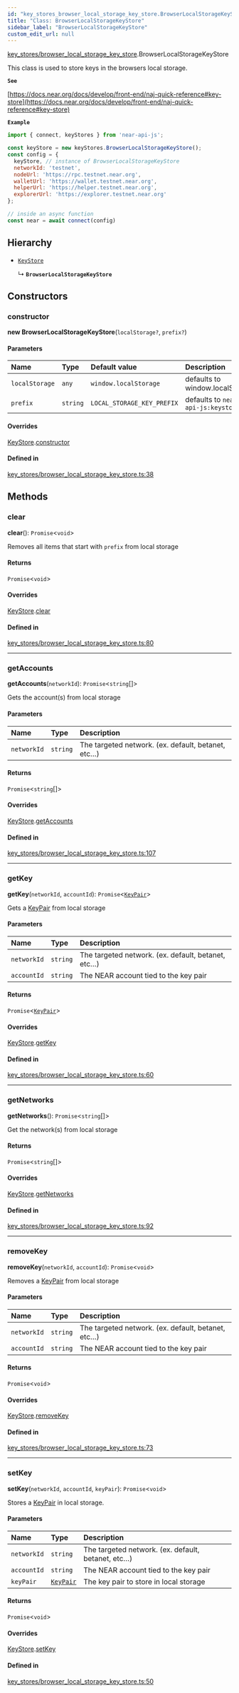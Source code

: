```yaml
---
id: "key_stores_browser_local_storage_key_store.BrowserLocalStorageKeyStore"
title: "Class: BrowserLocalStorageKeyStore"
sidebar_label: "BrowserLocalStorageKeyStore"
custom_edit_url: null
---
```


[key_stores/browser_local_storage_key_store](../modules/key_stores_browser_local_storage_key_store.md).BrowserLocalStorageKeyStore

This class is used to store keys in the browsers local storage.

**`See`**

[https://docs.near.org/docs/develop/front-end/naj-quick-reference#key-store](https://docs.near.org/docs/develop/front-end/naj-quick-reference#key-store)

**`Example`**

```js
import { connect, keyStores } from 'near-api-js';

const keyStore = new keyStores.BrowserLocalStorageKeyStore();
const config = { 
  keyStore, // instance of BrowserLocalStorageKeyStore
  networkId: 'testnet',
  nodeUrl: 'https://rpc.testnet.near.org',
  walletUrl: 'https://wallet.testnet.near.org',
  helperUrl: 'https://helper.testnet.near.org',
  explorerUrl: 'https://explorer.testnet.near.org'
};

// inside an async function
const near = await connect(config)
```

## Hierarchy

- [`KeyStore`](key_stores_keystore.KeyStore.md)

  ↳ **`BrowserLocalStorageKeyStore`**

## Constructors

### constructor

**new BrowserLocalStorageKeyStore**(`localStorage?`, `prefix?`)

#### Parameters

| Name | Type | Default value | Description |
| :------ | :------ | :------ | :------ |
| `localStorage` | `any` | `window.localStorage` | defaults to window.localStorage |
| `prefix` | `string` | `LOCAL_STORAGE_KEY_PREFIX` | defaults to `near-api-js:keystore:` |

#### Overrides

[KeyStore](key_stores_keystore.KeyStore.md).[constructor](key_stores_keystore.KeyStore.md#constructor)

#### Defined in

[key_stores/browser_local_storage_key_store.ts:38](https://github.com/maxhr/near--near-api-js/blob/81563440/packages/near-api-js/src/key_stores/browser_local_storage_key_store.ts#L38)

## Methods

### clear

**clear**(): `Promise`<`void`\>

Removes all items that start with `prefix` from local storage

#### Returns

`Promise`<`void`\>

#### Overrides

[KeyStore](key_stores_keystore.KeyStore.md).[clear](key_stores_keystore.KeyStore.md#clear)

#### Defined in

[key_stores/browser_local_storage_key_store.ts:80](https://github.com/maxhr/near--near-api-js/blob/81563440/packages/near-api-js/src/key_stores/browser_local_storage_key_store.ts#L80)

___

### getAccounts

**getAccounts**(`networkId`): `Promise`<`string`[]\>

Gets the account(s) from local storage

#### Parameters

| Name | Type | Description |
| :------ | :------ | :------ |
| `networkId` | `string` | The targeted network. (ex. default, betanet, etc…) |

#### Returns

`Promise`<`string`[]\>

#### Overrides

[KeyStore](key_stores_keystore.KeyStore.md).[getAccounts](key_stores_keystore.KeyStore.md#getaccounts)

#### Defined in

[key_stores/browser_local_storage_key_store.ts:107](https://github.com/maxhr/near--near-api-js/blob/81563440/packages/near-api-js/src/key_stores/browser_local_storage_key_store.ts#L107)

___

### getKey

**getKey**(`networkId`, `accountId`): `Promise`<[`KeyPair`](utils_key_pair.KeyPair.md)\>

Gets a [KeyPair](utils_key_pair.KeyPair.md) from local storage

#### Parameters

| Name | Type | Description |
| :------ | :------ | :------ |
| `networkId` | `string` | The targeted network. (ex. default, betanet, etc…) |
| `accountId` | `string` | The NEAR account tied to the key pair |

#### Returns

`Promise`<[`KeyPair`](utils_key_pair.KeyPair.md)\>

#### Overrides

[KeyStore](key_stores_keystore.KeyStore.md).[getKey](key_stores_keystore.KeyStore.md#getkey)

#### Defined in

[key_stores/browser_local_storage_key_store.ts:60](https://github.com/maxhr/near--near-api-js/blob/81563440/packages/near-api-js/src/key_stores/browser_local_storage_key_store.ts#L60)

___

### getNetworks

**getNetworks**(): `Promise`<`string`[]\>

Get the network(s) from local storage

#### Returns

`Promise`<`string`[]\>

#### Overrides

[KeyStore](key_stores_keystore.KeyStore.md).[getNetworks](key_stores_keystore.KeyStore.md#getnetworks)

#### Defined in

[key_stores/browser_local_storage_key_store.ts:92](https://github.com/maxhr/near--near-api-js/blob/81563440/packages/near-api-js/src/key_stores/browser_local_storage_key_store.ts#L92)

___

### removeKey

**removeKey**(`networkId`, `accountId`): `Promise`<`void`\>

Removes a [KeyPair](utils_key_pair.KeyPair.md) from local storage

#### Parameters

| Name | Type | Description |
| :------ | :------ | :------ |
| `networkId` | `string` | The targeted network. (ex. default, betanet, etc…) |
| `accountId` | `string` | The NEAR account tied to the key pair |

#### Returns

`Promise`<`void`\>

#### Overrides

[KeyStore](key_stores_keystore.KeyStore.md).[removeKey](key_stores_keystore.KeyStore.md#removekey)

#### Defined in

[key_stores/browser_local_storage_key_store.ts:73](https://github.com/maxhr/near--near-api-js/blob/81563440/packages/near-api-js/src/key_stores/browser_local_storage_key_store.ts#L73)

___

### setKey

**setKey**(`networkId`, `accountId`, `keyPair`): `Promise`<`void`\>

Stores a [KeyPair](utils_key_pair.KeyPair.md) in local storage.

#### Parameters

| Name | Type | Description |
| :------ | :------ | :------ |
| `networkId` | `string` | The targeted network. (ex. default, betanet, etc…) |
| `accountId` | `string` | The NEAR account tied to the key pair |
| `keyPair` | [`KeyPair`](utils_key_pair.KeyPair.md) | The key pair to store in local storage |

#### Returns

`Promise`<`void`\>

#### Overrides

[KeyStore](key_stores_keystore.KeyStore.md).[setKey](key_stores_keystore.KeyStore.md#setkey)

#### Defined in

[key_stores/browser_local_storage_key_store.ts:50](https://github.com/maxhr/near--near-api-js/blob/81563440/packages/near-api-js/src/key_stores/browser_local_storage_key_store.ts#L50)
